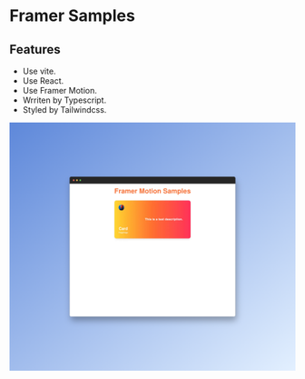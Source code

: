 # Framer Samples

## Features

- Use vite.
- Use React.
- Use Framer Motion.
- Wrriten by Typescript.
- Styled by Tailwindcss.

![FramerSamples](./public/FramerSamples.png)
